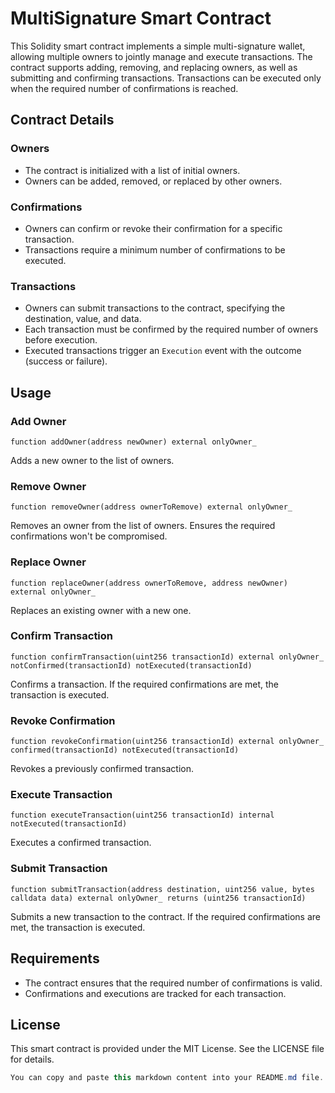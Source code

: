 # MultiSignature Smart Contract

This Solidity smart contract implements a simple multi-signature wallet, allowing multiple owners to jointly manage and execute transactions. The contract supports adding, removing, and replacing owners, as well as submitting and confirming transactions. Transactions can be executed only when the required number of confirmations is reached.

## Contract Details

### Owners

- The contract is initialized with a list of initial owners.
- Owners can be added, removed, or replaced by other owners.

### Confirmations

- Owners can confirm or revoke their confirmation for a specific transaction.
- Transactions require a minimum number of confirmations to be executed.

### Transactions

- Owners can submit transactions to the contract, specifying the destination, value, and data.
- Each transaction must be confirmed by the required number of owners before execution.
- Executed transactions trigger an `Execution` event with the outcome (success or failure).

## Usage

### Add Owner

```solidity
function addOwner(address newOwner) external onlyOwner_
```
Adds a new owner to the list of owners.

### Remove Owner

```solidity
function removeOwner(address ownerToRemove) external onlyOwner_
```
Removes an owner from the list of owners. Ensures the required confirmations won't be compromised.


### Replace Owner

```solidity
function replaceOwner(address ownerToRemove, address newOwner) external onlyOwner_
```
Replaces an existing owner with a new one.

### Confirm Transaction

```solidity
function confirmTransaction(uint256 transactionId) external onlyOwner_ notConfirmed(transactionId) notExecuted(transactionId)
```
Confirms a transaction. If the required confirmations are met, the transaction is executed.


### Revoke Confirmation

```solidity
function revokeConfirmation(uint256 transactionId) external onlyOwner_ confirmed(transactionId) notExecuted(transactionId)
```
Revokes a previously confirmed transaction.



### Execute Transaction

```solidity
function executeTransaction(uint256 transactionId) internal notExecuted(transactionId)
```
Executes a confirmed transaction.


### Submit Transaction

```solidity
function submitTransaction(address destination, uint256 value, bytes calldata data) external onlyOwner_ returns (uint256 transactionId)
```
Submits a new transaction to the contract. If the required confirmations are met, the transaction is executed.



## Requirements
- The contract ensures that the required number of confirmations is valid.
- Confirmations and executions are tracked for each transaction.


## License
This smart contract is provided under the MIT License. See the LICENSE file for details.
```csharp
You can copy and paste this markdown content into your README.md file. Markdown is a lightweight markup language, and you can further customize it based on your preferences.
```

